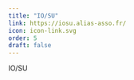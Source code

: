 ```yaml
---
title: "IO/SU"
link: https://iosu.alias-asso.fr/
icon: icon-link.svg
order: 5
draft: false
---
```

IO/SU

